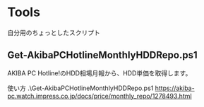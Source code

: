 # Tools
自分用のちょっとしたスクリプト

## Get-AkibaPCHotlineMonthlyHDDRepo.ps1
AKIBA PC Hotline!のHDD相場月報から、HDD単価を取得します。

使い方
.\Get-AkibaPCHotlineMonthlyHDDRepo.ps1 https://akiba-pc.watch.impress.co.jp/docs/price/monthly_repo/1278493.html
